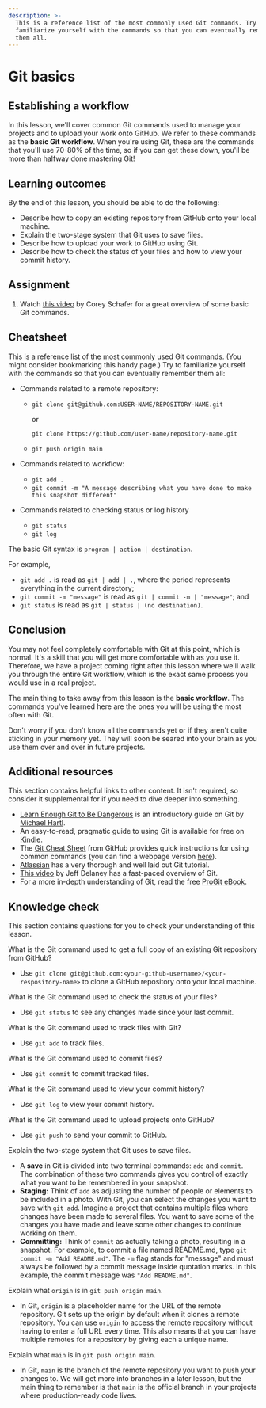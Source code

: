 ```yaml
---
description: >-
  This is a reference list of the most commonly used Git commands. Try to
  familiarize yourself with the commands so that you can eventually remember
  them all.
---
```


# Git basics

## Establishing a workflow

In this lesson, we'll cover common Git commands used to manage your projects and to upload your work onto GitHub. We refer to these commands as the **basic Git workflow**. When you're using Git, these are the commands that you'll use 70-80% of the time, so if you can get these down, you'll be more than halfway done mastering Git!

## Learning outcomes

By the end of this lesson, you should be able to do the following:

- Describe how to copy an existing repository from GitHub onto your local machine.
- Explain the two-stage system that Git uses to save files.
- Describe how to upload your work to GitHub using Git.
- Describe how to check the status of your files and how to view your commit history.

## Assignment

1. Watch [this video](https://www.youtube.com/watch?v=HVsySz-h9r4) by Corey Schafer for a great overview of some basic Git commands.

## Cheatsheet

This is a reference list of the most commonly used Git commands. \(You might consider bookmarking this handy page.\) Try to familiarize yourself with the commands so that you can eventually remember them all:

- Commands related to a remote repository:

  - `git clone git@github.com:USER-NAME/REPOSITORY-NAME.git`

    or

    `git clone https://github.com/user-name/repository-name.git`

  - `git push origin main`

- Commands related to workflow:
  - `git add .`
  - `git commit -m "A message describing what you have done to make this snapshot different"`
- Commands related to checking status or log history
  - `git status`
  - `git log`

The basic Git syntax is `program | action | destination`.

For example,

- `git add .` is read as `git | add | .`, where the period represents everything in the current directory;
- `git commit -m "message"` is read as `git | commit -m | "message"`; and
- `git status` is read as `git | status | (no destination)`.

## Conclusion

You may not feel completely comfortable with Git at this point, which is normal. It's a skill that you will get more comfortable with as you use it. Therefore, we have a project coming right after this lesson where we'll walk you through the entire Git workflow, which is the exact same process you would use in a real project.

The main thing to take away from this lesson is the **basic workflow**. The commands you've learned here are the ones you will be using the most often with Git.

Don't worry if you don't know all the commands yet or if they aren't quite sticking in your memory yet. They will soon be seared into your brain as you use them over and over in future projects.

## Additional resources

This section contains helpful links to other content. It isn't required, so consider it supplemental for if you need to dive deeper into something.

- [Learn Enough Git to Be Dangerous](https://www.learnenough.com/git-tutorial) is an introductory guide on Git by [Michael Hartl](http://www.michaelhartl.com/).
- An easy-to-read, pragmatic guide to using Git is available for free on [Kindle](https://www.amazon.com/Rys-Git-Tutorial-Ryan-Hodson-ebook/dp/B00QFIA5OC).
- The [Git Cheat Sheet](https://education.github.com/git-cheat-sheet-education.pdf) from GitHub provides quick instructions for using common commands \(you can find a webpage version [here](https://github.github.com/training-kit/downloads/github-git-cheat-sheet/)\).
- [Atlassian](https://www.atlassian.com/git/tutorials/what-is-version-control) has a very thorough and well laid out Git tutorial.
- [This video](https://youtu.be/HkdAHXoRtos) by Jeff Delaney has a fast-paced overview of Git.
- For a more in-depth understanding of Git, read the free [ProGit eBook](https://git-scm.com/book/en/v2).

## Knowledge check

This section contains questions for you to check your understanding of this lesson.

What is the Git command used to get a full copy of an existing Git repository from GitHub?

- Use `git clone git@github.com:<your-github-username>/<your-respository-name>` to clone a GitHub repository onto your local machine.

What is the Git command used to check the status of your files?

- Use `git status` to see any changes made since your last commit.

What is the Git command used to track files with Git?

- Use `git add` to track files.

What is the Git command used to commit files?

- Use `git commit` to commit tracked files.

What is the Git command used to view your commit history?

- Use `git log` to view your commit history.

What is the Git command used to upload projects onto GitHub?

- Use `git push` to send your commit to GitHub.

Explain the two-stage system that Git uses to save files.

- A **save** in Git is divided into two terminal commands: `add` and `commit`. The combination of these two commands gives you control of exactly what you want to be remembered in your snapshot.
- **Staging:** Think of `add` as adjusting the number of people or elements to be included in a photo. With Git, you can select the changes you want to save with `git add`. Imagine a project that contains multiple files where changes have been made to several files. You want to save some of the changes you have made and leave some other changes to continue working on them.
- **Committing:** Think of `commit` as actually taking a photo, resulting in a snapshot. For example, to commit a file named README.md, type `git commit -m "Add README.md"`. The `-m` flag stands for "message" and must always be followed by a commit message inside quotation marks. In this example, the commit message was `"Add README.md"`.

Explain what `origin` is in `git push origin main`.

- In Git, `origin` is a placeholder name for the URL of the remote repository. Git sets up the origin by default when it clones a remote repository. You can use `origin` to access the remote repository without having to enter a full URL every time. This also means that you can have multiple remotes for a repository by giving each a unique name.

Explain what `main` is in `git push origin main`.

- In Git, `main` is the branch of the remote repository you want to push your changes to. We will get more into branches in a later lesson, but the main thing to remember is that `main` is the official branch in your projects where production-ready code lives.
